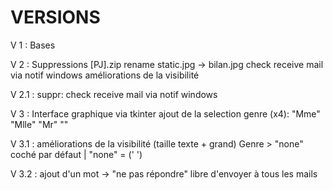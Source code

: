 VERSIONS
==============================================================

V 1 : Bases

V 2 : Suppressions [PJ].zip
rename static.jpg -> bilan.jpg
check receive mail via notif windows
améliorations de la visibilité

V 2.1 :
suppr: check receive mail via notif windows

V 3 :
Interface graphique via tkinter
ajout de la selection genre (x4): "Mme" "Mlle" "Mr" ""

V 3.1 :
améliorations de la visibilité (taille texte + grand)
Genre > "none" coché par défaut | "none" = (' ')

V 3.2 :
ajout d'un mot → "ne pas répondre"
libre d'envoyer à tous les mails